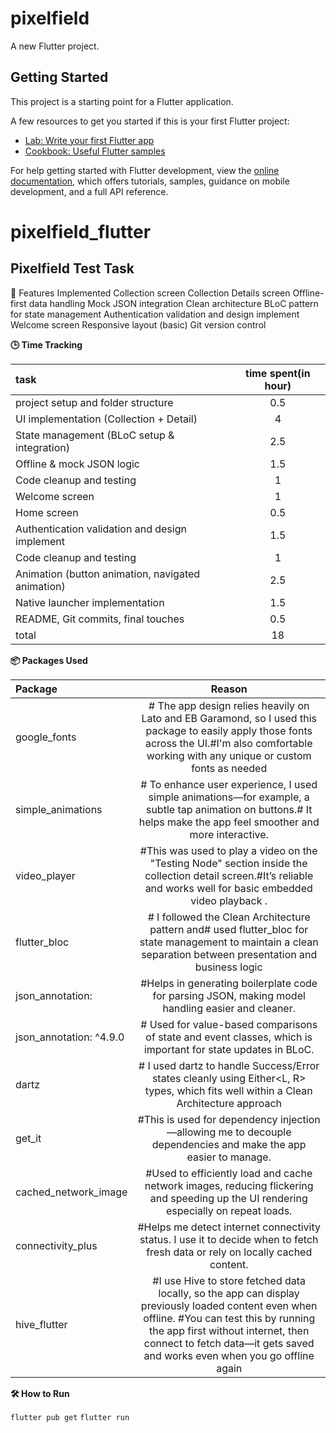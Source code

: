 # pixelfield

A new Flutter project.

## Getting Started

This project is a starting point for a Flutter application.

A few resources to get you started if this is your first Flutter project:

- [Lab: Write your first Flutter app](https://docs.flutter.dev/get-started/codelab)
- [Cookbook: Useful Flutter samples](https://docs.flutter.dev/cookbook)

For help getting started with Flutter development, view the
[online documentation](https://docs.flutter.dev/), which offers tutorials,
samples, guidance on mobile development, and a full API reference.

# pixelfield_flutter

## Pixelfield Test Task



📱 Features Implemented
Collection screen
Collection Details screen
Offline-first data handling
Mock JSON integration
Clean architecture BLoC pattern for state management
Authentication validation and design implement
Welcome screen
Responsive layout (basic)
Git version control



**🕒 Time Tracking**

| task                                              | time spent(in hour) |
|:--------------------------------------------------|:-------------------:|
| project setup and folder structure                |         0.5         | 
| UI implementation (Collection + Detail)           |          4          | 
| State management (BLoC setup & integration)       |         2.5         | 
| Offline & mock JSON logic                         |         1.5         | 
| Code cleanup and testing                          |          1          | 
| Welcome screen                                    |          1          | 
| Home screen                                       |         0.5         | 
| Authentication validation and design implement    |         1.5         | 
| Code cleanup and testing                          |          1          | 
| Animation (button animation, navigated animation) |         2.5         | 
| Native launcher implementation                    |         1.5         | 
| README, Git commits, final touches                |         0.5         | 
| total                                             |         18          | 


**📦 Packages Used**

| Package                 |                                                                                                                             Reason                                                                                                                             |
|:------------------------|:--------------------------------------------------------------------------------------------------------------------------------------------------------------------------------------------------------------------------------------------------------------:|
| google_fonts            |                               # The app design relies heavily on Lato and EB Garamond, so I used this package to easily apply those fonts across the UI.#I'm also comfortable working with any unique or custom fonts as needed                                | 
| simple_animations       |                                               # To enhance user experience, I used simple animations—for example, a subtle tap animation on buttons.#  It helps make the app feel smoother and more interactive.                                               | 
| video_player            |                                               #This was used to play a video on the "Testing Node" section inside the collection detail screen.#It’s reliable and works well for basic embedded video playback .                                               | 
| flutter_bloc            |                                                 # I followed the Clean Architecture pattern and# used flutter_bloc for state management to maintain a clean separation between presentation and business logic                                                 | 
| json_annotation:        |                                                                               #Helps in generating boilerplate code for parsing JSON, making model handling easier and cleaner.                                                                                | 
| json_annotation: ^4.9.0 |                                                                          # Used for value-based comparisons of state and event classes, which is important for state updates in BLoC.                                                                          | 
| dartz                   |                                                              # I used dartz to handle Success/Error states cleanly using Either<L, R> types, which fits well within a Clean Architecture approach                                                              | 
| get_it                  |                                                                         #This is used for dependency injection—allowing me to decouple dependencies and make the app easier to manage.                                                                         | 
| cached_network_image    |                                                              #Used to efficiently load and cache network images, reducing flickering and speeding up the UI rendering especially on repeat loads.                                                              | 
| connectivity_plus       |                                                                 #Helps me detect internet connectivity status. I use it to decide when to fetch fresh data or rely on locally cached content.                                                                  | 
| hive_flutter            | #I use Hive to store fetched data locally, so the app can display previously loaded content even when offline. #You can test this by running the app first without internet, then connect to fetch data—it gets saved and works even when you go offline again | 



**🛠️ How to Run**

`flutter pub get`
`flutter run`

~~~~Make sure you’re using the latest stable version of Flutter.~~~~

